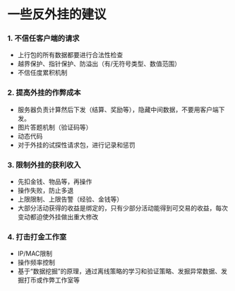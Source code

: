 # 一些反外挂的建议

### 1. 不信任客户端的请求

- 上行包的所有数据都要进行合法性检查
- 越界保护、指针保护、防溢出（有/无符号类型、数值范围）
- 不信任度累积机制

### 2. 提高外挂的作弊成本

- 服务器负责计算然后下发（结算、奖励等），隐藏中间数据，不要用客户端下发。
- 图片答题机制（验证码等）
- 动态代码
- 对于外挂的试探性请求包，进行记录和惩罚

### 3. 限制外挂的获利收入

- 先扣金钱、物品等，再操作
- 操作失败，防止多退
- 上限限制、上限告警（经验、金钱等）
- 大部分活动获得的收益是绑定的，只有少部分活动能得到可交易的收益，每次变动都迫使外挂做出重大修改

### 4. 打击打金工作室

- IP/MAC限制
- 操作频率控制
- 基于“数据挖掘”的原理，通过离线策略的学习和验证策略、发掘异常数据、发掘打币或作弊工作室等

